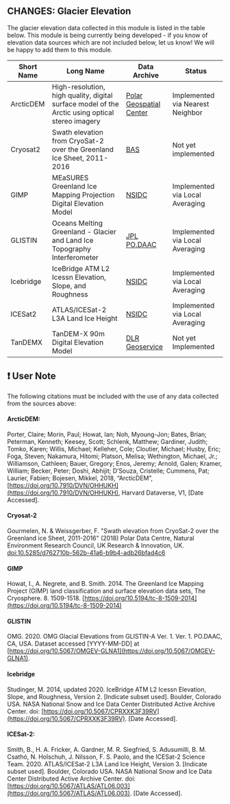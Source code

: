 ## CHANGES: Glacier Elevation 

The glacier elevation data collected in this module is listed in the table below. This module is being currently being developed - if you know of elevation data sources which are not included below, let us know! We will be happy to add them to this module.


Short Name | Long Name | Data Archive | Status
------------ | ------------- | ------------- | -------------
ArcticDEM | High-resolution, high quality, digital surface model of the Arctic using optical stereo imagery | [Polar Geospatial Center](https://www.pgc.umn.edu/data/arcticdem/) | Implemented via Nearest Neighbor
Cryosat2 | Swath elevation from CryoSat-2 over the Greenland Ice Sheet, 2011-2016 | [BAS](https://ramadda.data.bas.ac.uk/repository/entry/show/?entryid=d762710b-562b-41a6-b9b4-adb26bfad4c6) | Not yet implemented
GIMP | MEaSURES Greenland Ice Mapping Projection Digital Elevation Model | [NSIDC](https://nsidc.org/data/nsidc-0645/versions/1) | Implemented via Local Averaging
GLISTIN | Oceans Melting Greenland -  Glacier and Land Ice Topography Interferometer | [JPL PO.DAAC](https://podaac.jpl.nasa.gov/dataset/OMG_L3_ICE_ELEV_GLISTINA) | Implemented via Local Averaging
Icebridge | IceBridge ATM L2 Icessn Elevation, Slope, and Roughness | [NSIDC](https://nsidc.org/data/ILATM2/versions/2) | Implemented via Local Averaging
ICESat2 | ATLAS/ICESat-2 L3A Land Ice Height | [NSIDC](https://nsidc.org/data/atl06) | Implemented via Local Averaging
TanDEMX | TanDEM-X 90m Digital Elevation Model | [DLR Geoservice](https://download.geoservice.dlr.de/TDM90) | Not yet Implemented

## :exclamation: User Note
The following citations must be included with the use of any data collected from the sources above:

#### ArcticDEM:

Porter, Claire; Morin, Paul; Howat, Ian; Noh, Myoung-Jon; Bates, Brian; Peterman, Kenneth; Keesey, Scott; Schlenk, Matthew; Gardiner, Judith; Tomko, Karen; Willis, Michael; Kelleher, Cole; Cloutier, Michael; Husby, Eric; Foga, Steven; Nakamura, Hitomi; Platson, Melisa; Wethington, Michael, Jr.; Williamson, Cathleen; Bauer, Gregory; Enos, Jeremy; Arnold, Galen; Kramer, William; Becker, Peter; Doshi, Abhijit; D’Souza, Cristelle; Cummens, Pat; Laurier, Fabien; Bojesen, Mikkel, 2018, “ArcticDEM”, [https://doi.org/10.7910/DVN/OHHUKH](https://doi.org/10.7910/DVN/OHHUKH), Harvard Dataverse, V1, \[Date Accessed\].

#### Cryosat-2

Gourmelen, N. & Weissgerber, F. "Swath elevation from CryoSat-2 over the Greenland ice Sheet, 2011-2016" (2018) Polar Data Centre, Natural Environment Research Council, UK Research & Innovation, UK. [doi:10.5285/d762710b-562b-41a6-b9b4-adb26bfad4c6](https://doi.org/10.5285/d762710b-562b-41a6-b9b4-adb26bfad4c6)

#### GIMP 

Howat, I., A. Negrete, and B. Smith. 2014. The Greenland Ice Mapping Project (GIMP) land classification and surface elevation data sets, The Cryosphere. 8. 1509-1518. [https://doi.org/10.5194/tc-8-1509-2014](https://doi.org/10.5194/tc-8-1509-2014)

#### GLISTIN

OMG. 2020. OMG Glacial Elevations from GLISTIN-A Ver. 1. Ver. 1. PO.DAAC, CA, USA. Dataset accessed \[YYYY-MM-DD\] at [https://doi.org/10.5067/OMGEV-GLNA1](https://doi.org/10.5067/OMGEV-GLNA1).

#### Icebridge

Studinger, M. 2014, updated 2020. IceBridge ATM L2 Icessn Elevation, Slope, and Roughness, Version 2. \[Indicate subset used\]. Boulder, Colorado USA. NASA National Snow and Ice Data Center Distributed Active Archive Center. doi: [https://doi.org/10.5067/CPRXXK3F39RV](https://doi.org/10.5067/CPRXXK3F39RV). \[Date Accessed\].

#### ICESat-2:

Smith, B., H. A. Fricker, A. Gardner, M. R. Siegfried, S. Adusumilli, B. M. Csathó, N. Holschuh, J. Nilsson, F. S. Paolo, and the ICESat-2 Science Team. 2020. ATLAS/ICESat-2 L3A Land Ice Height, Version 3. \[Indicate subset used\]. Boulder, Colorado USA. NASA National Snow and Ice Data Center Distributed Active Archive Center. doi: [https://doi.org/10.5067/ATLAS/ATL06.003](https://doi.org/10.5067/ATLAS/ATL06.003). \[Date Accessed\].
